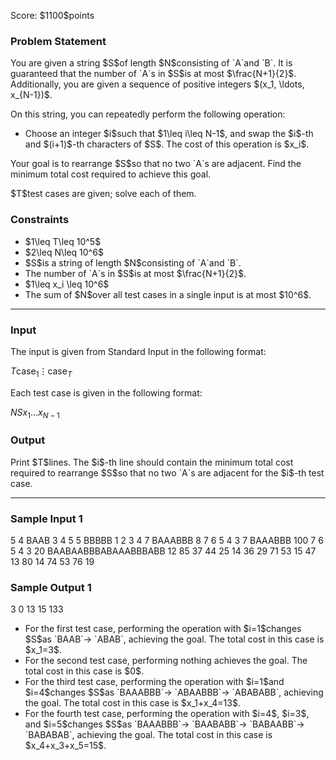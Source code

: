 
<div>

<span>

<span>

<p>
Score: $1100$points
</p>

<div>

<section>

### **Problem Statement**

<p>
You are given a string $S$of length $N$consisting of `A`and `B`. It is guaranteed that the number of `A`s in $S$is at most $\frac{N+1}{2}$. Additionally, you are given a sequence of positive integers $(x_1, \ldots, x_{N-1})$.
</p>

<p>
On this string, you can repeatedly perform the following operation:
</p>

<ul>

<li>
Choose an integer $i$such that $1\leq i\leq N-1$, and swap the $i$-th and $(i+1)$-th characters of $S$. The cost of this operation is $x_i$.
</li>

</ul>

<p>
Your goal is to rearrange $S$so that no two `A`s are adjacent. Find the minimum total cost required to achieve this goal.
</p>

<p>
$T$test cases are given; solve each of them.
</p>

</section>

</div>

<div>

<section>

### **Constraints**

<ul>

<li>
$1\leq T\leq 10^5$
</li>

<li>
$2\leq N\leq 10^6$
</li>

<li>
$S$is a string of length $N$consisting of `A`and `B`.
</li>

<li>
The number of `A`s in $S$is at most $\frac{N+1}{2}$.
</li>

<li>
$1\leq x_i \leq 10^6$
</li>

<li>
The sum of $N$over all test cases in a single input is at most $10^6$.
</li>

</ul>

</section>

</div>

---

<div>

<div>

<section>

### **Input**

<p>
The input is given from Standard Input in the following format:
</p>

<div>

$T$$\text{case}_1$$\vdots$$\text{case}_T$
</div>

<p>
Each test case is given in the following format:
</p>

<div>

$N$$S$$x_1$$\ldots$$x_{N-1}$
</div>

</section>

</div>

<div>

<section>

### **Output**

<p>
Print $T$lines. The $i$-th line should contain the minimum total cost required to rearrange $S$so that no two `A`s are adjacent for the $i$-th test case.
</p>

</section>

</div>

</div>

---

<div>

<section>

### **Sample Input 1**

<div>

5
4
BAAB
3 4 5
5
BBBBB
1 2 3 4
7
BAAABBB
8 7 6 5 4 3
7
BAAABBB
100 7 6 5 4 3
20
BAABAABBBABAAABBBABB
12 85 37 44 25 14 36 29 71 53 15 47 13 80 14 74 53 76 19

</div>

</section>

</div>

<div>

<section>

### **Sample Output 1**

<div>

3
0
13
15
133

</div>

<ul>

<li>
For the first test case, performing the operation with $i=1$changes $S$as `BAAB`→ `ABAB`, achieving the goal. The total cost in this case is $x_1=3$.
</li>

<li>
For the second test case, performing nothing achieves the goal. The total cost in this case is $0$.
</li>

<li>
For the third test case, performing the operation with $i=1$and $i=4$changes $S$as `BAAABBB`→ `ABAABBB`→ `ABABABB`, achieving the goal. The total cost in this case is $x_1+x_4=13$.
</li>

<li>
For the fourth test case, performing the operation with $i=4$, $i=3$, and $i=5$changes $S$as `BAAABBB`→ `BAABABB`→ `BABAABB`→ `BABABAB`, achieving the goal. The total cost in this case is $x_4+x_3+x_5=15$.
</li>

</ul>

</section>

</div>

</span>

</span>

</div>
